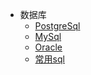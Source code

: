 - 数据库
  - [PostgreSql](document/database/PostgreSql.md)
  - [MySql](document/database/MySql.md)
  - [Oracle](document/database/Oracle.md)
  - [常用sql](document/database/常用sql.md)
  

